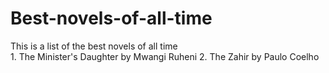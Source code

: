 # Best-novels-of-all-time
This is a list of the best novels of all time\
     1. The Minister's Daughter by Mwangi Ruheni
     2. The Zahir by Paulo Coelho
